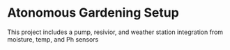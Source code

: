 # Atonomous Gardening Setup 
This project includes a pump, resivior, and weather station integration from moisture, temp, and Ph sensors


